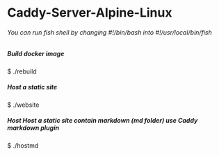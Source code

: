 # Caddy-Server-Alpine-Linux
 
###### You can run fish shell by changing #!/bin/bash into #!/usr/local/bin/fish
##### Build docker image 
$ ./rebuild

##### Host a static site 

$ ./website

##### Host Host a static site contain markdown (md folder) use Caddy markdown plugin

$ ./hostmd
